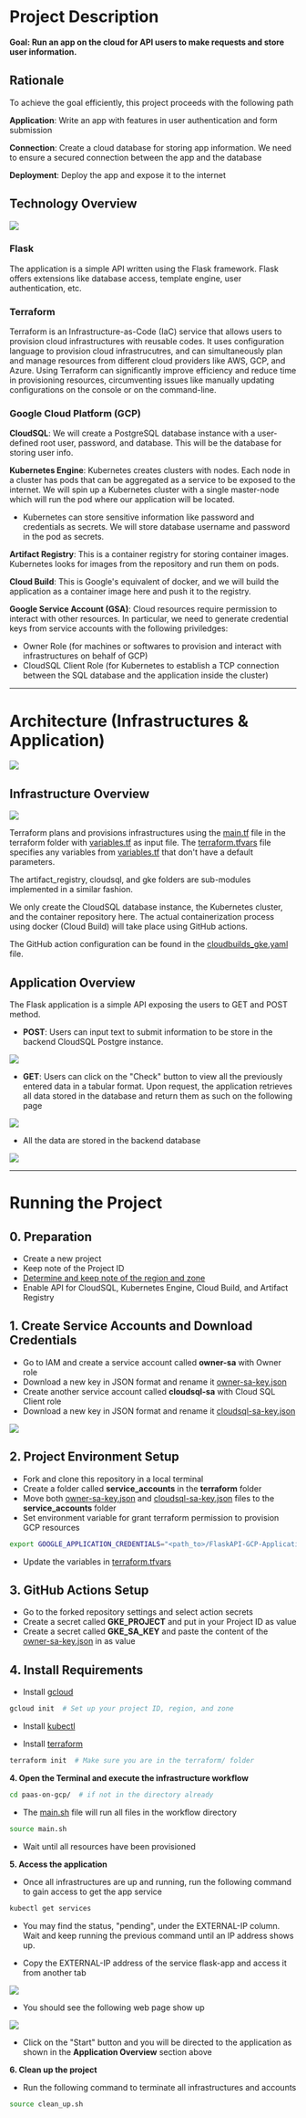 # Project Description

**Goal: Run an app on the cloud for API users to make requests and store user information.** 

## Rationale 
To achieve the goal efficiently, this project proceeds with the following path

**Application**: Write an app with features in user authentication and form submission

**Connection**: Create a cloud database for storing app information. We need to ensure a secured connection between the app and the database

**Deployment**: Deploy the app and expose it to the internet

## Technology Overview

![](images/technology.png)

### Flask
The application is a simple API written using the Flask framework. Flask offers extensions like database access, template engine, user authentication, etc. 

### Terraform
Terraform is an Infrastructure-as-Code (IaC) service that allows users to provision cloud infrastructures with reusable codes. It uses configuration language to provision cloud infrastrucutres, and can simultaneously plan and manage resources from different cloud providers like AWS, GCP, and Azure. Using Terraform can significantly improve efficiency and reduce time in provisioning resources, circumventing issues like manually updating configurations on the console or on the command-line.

### Google Cloud Platform (GCP)
**CloudSQL**: We will create a PostgreSQL database instance with a user-defined root user, password, and database. This will be the database for storing user info.

**Kubernetes Engine**: Kubernetes creates clusters with nodes. Each node in a cluster has pods that can be aggregated as a service to be exposed to the internet. We will spin up a Kubernetes cluster with a single master-node which will run the pod where our application will be located. 

- Kubernetes can store sensitive information like password and credentials as secrets. We will store database username and password in the pod as secrets.

**Artifact Registry**: This is a container registry for storing container images. Kubernetes looks for images from the repository and run them on pods.

**Cloud Build**: This is Google's equivalent of docker, and we will build the application as a container image here and push it to the registry.

**Google Service Account (GSA)**: Cloud resources require permission to interact with other resources. In particular, we need to generate credential keys from service accounts with the following priviledges:

- Owner Role (for machines or softwares to provision and interact with infrastructures on behalf of GCP)
- CloudSQL Client Role (for Kubernetes to establish a TCP connection between the SQL database and the application inside the cluster)

---
# Architecture (Infrastructures & Application)
![](images/architecture.png)

## Infrastructure Overview

![](images/terraform_workflow.PNG)

Terraform plans and provisions infrastructures using the [main.tf](terraform/main.tf) file in the terraform folder with [variables.tf](terraform/variables.tf) as input file. The [terraform.tfvars](terraform/terraform.tfvars) file specifies any variables from [variables.tf](terraform/variables.tf) that don't have a default parameters. 

The artifact_registry, cloudsql, and gke folders are sub-modules implemented in a similar fashion. 

We only create the CloudSQL database instance, the Kubernetes cluster, and the container repository here. The actual containerization process using docker (Cloud Build) will take place using GitHub actions. 

The GitHub action configuration can be found in the [cloudbuilds_gke.yaml](./github/workflows/cloudbuilds_gke.yaml) file.

## Application Overview
The Flask application is a simple API exposing the users to GET and POST method. 
- **POST**: Users can input text to submit information to be store in the backend CloudSQL Postgre instance.

![](images/api_post.PNG)
- **GET**: Users can click on the "Check" button to view all the previously entered data in a tabular format. Upon request, the application retrieves all data stored in the database and return them as such on the following page

![](images/api_get.PNG)

- All the data are stored in the backend database 

![](images/query.PNG)

---

# Running the Project

## 0. Preparation

- Create a new project
- Keep note of the Project ID
- [Determine and keep note of the region and zone](https://cloud.google.com/compute/docs/regions-zones#available)
- Enable API for CloudSQL, Kubernetes Engine, Cloud Build, and Artifact Registry

## 1. Create Service Accounts and Download Credentials

- Go to IAM and create a service account called **owner-sa** with Owner role
- Download a new key in JSON format and rename it [owner-sa-key.json]()
- Create another service account called **cloudsql-sa** with Cloud SQL Client role
- Download a new key in JSON format and rename it [cloudsql-sa-key.json]()

![](images/service_accounts.PNG)

## 2. Project Environment Setup

- Fork and clone this repository in a local terminal 
- Create a folder called **service_accounts** in the **terraform** folder
- Move both [owner-sa-key.json]() and [cloudsql-sa-key.json]() files to the **service_accounts** folder
- Set environment variable for grant terraform permission to provision GCP resources

```bash
export GOOGLE_APPLICATION_CREDENTIALS="<path_to>/FlaskAPI-GCP-Applications/terraform/service_accounts/owner-sa-key.json"
```

- Update the variables in [terraform.tfvars](terraform/terraform.tfvars)

## 3. GitHub Actions Setup

- Go to the forked repository settings and select action secrets
- Create a secret called **GKE_PROJECT** and put in your Project ID as value
- Create a secret called **GKE_SA_KEY** and paste the content of the [owner-sa-key.json]() in as value

## 4. Install Requirements

- Install [gcloud](https://cloud.google.com/sdk/docs/install) 

```bash
gcloud init  # Set up your project ID, region, and zone
```

- Install [kubectl](https://cloud.google.com/kubernetes-engine/docs/how-to/cluster-access-for-kubectl)

- Install [terraform](https://www.terraform.io/downloads) 

```bash
terraform init  # Make sure you are in the terraform/ folder
```


**4. Open the Terminal and execute the infrastructure workflow**

```bash
cd paas-on-gcp/  # if not in the directory already
```

- The [main.sh](https://github.com/anthonywong611/paas-on-gcp/blob/main/main.sh) file will run all files in the workflow directory

```bash
source main.sh
```

- Wait until all resources have been provisioned

**5. Access the application**
- Once all infrastructures are up and running, run the following command to gain access to get the app service

```bash
kubectl get services  
```

- You may find the status, "pending", under the EXTERNAL-IP column. Wait and keep running the previous command until an IP address shows up.

- Copy the EXTERNAL-IP address of the service flask-app and access it from another tab

![](images/external_ip.PNG)

- You should see the following web page show up

![](images/api_welcome.PNG)

- Click on the "Start" button and you will be directed to the application as shown in the **Application Overview** section above

**6. Clean up the project**
- Run the following command to terminate all infrastructures and accounts

```bash
source clean_up.sh
```


<!-- ## 1. Create an application repository on GitHub. Document configuration and deployment steps in a README document.
---
## 2. Using the application repository, create a simple container app (using Docker) using Flask or any other simple API framework to expose GET and POST methods.  
- The app should create the table in the database if it does not exist (for all verbs). 
- The POST method is used to insert a new record into the table and the GET method returns records in the table.  
- Use JSON for the request and response formats. 
---
## 3. Create a GitHub action to deploy the application when a PR is merged into the develop branch.
---
### Challenge 1: Deploy the GKE cluster and database instance on a private VPC network, with access via a Global HTTPS load balancer. 
---
### Challenge 2: Implement a basic service mesh using Istio including an egress service entry for Cloud SQL.
--- -->
